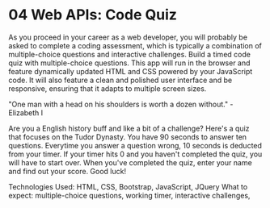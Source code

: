 # 04 Web APIs: Code Quiz

As you proceed in your career as a web developer, you will probably be asked to complete a coding assessment, which is typically a combination of multiple-choice questions and interactive challenges. Build a timed code quiz with multiple-choice questions. This app will run in the browser and feature dynamically updated HTML and CSS powered by your JavaScript code. It will also feature a clean and polished user interface and be responsive, ensuring that it adapts to multiple screen sizes.



"One man with a head on his shoulders is worth a dozen without." -  Elizabeth I


Are you a English history buff and like a bit of a challenge? Here's a quiz that focuses on the Tudor Dynasty. You have 90 seconds to answer ten questions. Everytime you answer a question wrong, 10 seconds is deducted from your timer. If your timer hits 0 and you haven't completed the quiz, you will have to start over. When you've completed the quiz, enter your name and find out your score. Good luck! 



Technologies Used: HTML, CSS, Bootstrap, JavaScript, JQuery
What to expect: multiple-choice questions, working timer, interactive challenges,